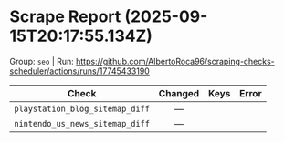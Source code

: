 # Scrape Report (2025-09-15T20:17:55.134Z)

Group: `seo`  |  Run: https://github.com/AlbertoRoca96/scraping-checks-scheduler/actions/runs/17745433190

| Check | Changed | Keys | Error |
|---|:---:|:--|:--|
| `playstation_blog_sitemap_diff` | — |  |  |
| `nintendo_us_news_sitemap_diff` | — |  |  |
